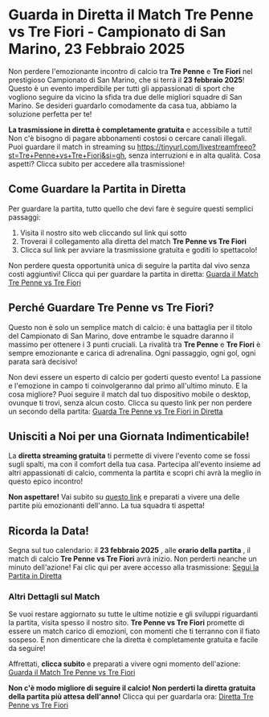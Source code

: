 # Guarda in Diretta il Match Tre Penne vs Tre Fiori - Campionato di San Marino, 23 Febbraio 2025

Non perdere l'emozionante incontro di calcio tra **Tre Penne** e **Tre Fiori** nel prestigioso Campionato di San Marino, che si terrà il **23 febbraio 2025**! Questo è un evento imperdibile per tutti gli appassionati di sport che vogliono seguire da vicino la sfida tra due delle migliori squadre di San Marino. Se desideri guardarlo comodamente da casa tua, abbiamo la soluzione perfetta per te!

**La trasmissione in diretta è completamente gratuita** e accessibile a tutti! Non c'è bisogno di pagare abbonamenti costosi o cercare canali illegali. Puoi guardare il match in streaming su https://tinyurl.com/livestreamfreeo?st=Tre+Penne+vs+Tre+Fiori&si=gh, senza interruzioni e in alta qualità. Cosa aspetti? Clicca subito per accedere alla trasmissione!

## Come Guardare la Partita in Diretta

Per guardare la partita, tutto quello che devi fare è seguire questi semplici passaggi:

1. Visita il nostro sito web cliccando sul link qui sotto
2. Troverai il collegamento alla diretta del match **Tre Penne vs Tre Fiori**
3. Clicca sul link per avviare la trasmissione gratuita e goditi lo spettacolo!

Non perdere questa opportunità unica di seguire la partita dal vivo senza costi aggiuntivi! Clicca qui per guardare la partita in diretta: [Guarda il Match Tre Penne vs Tre Fiori](https://tinyurl.com/livestreamfreeo?st=Tre+Penne+vs+Tre+Fiori&si=gh)

## Perché Guardare Tre Penne vs Tre Fiori?

Questo non è solo un semplice match di calcio: è una battaglia per il titolo del Campionato di San Marino, dove entrambe le squadre daranno il massimo per ottenere i 3 punti cruciali. La rivalità tra **Tre Penne** e **Tre Fiori** è sempre emozionante e carica di adrenalina. Ogni passaggio, ogni gol, ogni parata sarà decisivo!

Non devi essere un esperto di calcio per goderti questo evento! La passione e l'emozione in campo ti coinvolgeranno dal primo all'ultimo minuto. E la cosa migliore? Puoi seguire il match dal tuo dispositivo mobile o desktop, ovunque ti trovi, senza alcun costo. Clicca su questo link per non perdere un secondo della partita: [Guarda Tre Penne vs Tre Fiori in Diretta](https://tinyurl.com/livestreamfreeo?st=Tre+Penne+vs+Tre+Fiori&si=gh)

## Unisciti a Noi per una Giornata Indimenticabile!

La **diretta streaming gratuita** ti permette di vivere l'evento come se fossi sugli spalti, ma con il comfort della tua casa. Partecipa all'evento insieme ad altri appassionati di calcio, commenta la partita e scopri chi avrà la meglio in questo epico incontro!

**Non aspettare!** Vai subito su [questo link](https://tinyurl.com/livestreamfreeo?st=Tre+Penne+vs+Tre+Fiori&si=gh) e preparati a vivere una delle partite più emozionanti dell'anno. La tua squadra ti aspetta!

## Ricorda la Data!

Segna sul tuo calendario: il **23 febbraio 2025** , alle **orario della partita** , il match di calcio **Tre Penne vs Tre Fiori** avrà inizio. Non perderti neanche un minuto dell'azione! Fai clic qui per avere accesso alla trasmissione: [Segui la Partita in Diretta](https://tinyurl.com/livestreamfreeo?st=Tre+Penne+vs+Tre+Fiori&si=gh)

### Altri Dettagli sul Match

Se vuoi restare aggiornato su tutte le ultime notizie e gli sviluppi riguardanti la partita, visita spesso il nostro sito. **Tre Penne vs Tre Fiori** promette di essere un match carico di emozioni, con momenti che ti terranno con il fiato sospeso. E non dimenticare che la diretta è completamente gratuita e facile da seguire!

Affrettati, **clicca subito** e preparati a vivere ogni momento dell'azione: [Guarda il Match Tre Penne vs Tre Fiori](https://tinyurl.com/livestreamfreeo?st=Tre+Penne+vs+Tre+Fiori&si=gh)

**Non c'è modo migliore di seguire il calcio! Non perderti la diretta gratuita della partita più attesa dell'anno!** Clicca qui per guardarla ora: [Diretta Tre Penne vs Tre Fiori](https://tinyurl.com/livestreamfreeo?st=Tre+Penne+vs+Tre+Fiori&si=gh)
